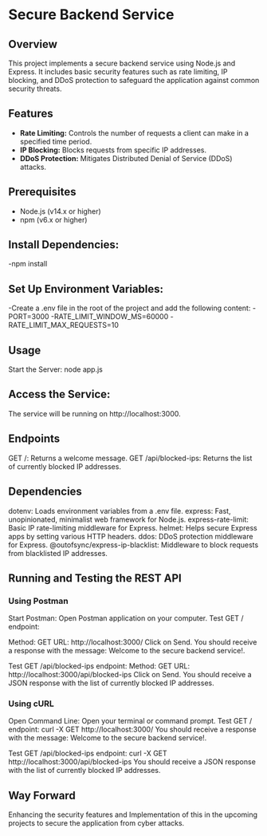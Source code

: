 # Secure Backend Service

## Overview
This project implements a secure backend service using Node.js and Express. It includes basic security features such as rate limiting, IP blocking, and DDoS protection to safeguard the application against common security threats.

## Features
- **Rate Limiting:** Controls the number of requests a client can make in a specified time period.
- **IP Blocking:** Blocks requests from specific IP addresses.
- **DDoS Protection:** Mitigates Distributed Denial of Service (DDoS) attacks.

## Prerequisites
- Node.js (v14.x or higher)
- npm (v6.x or higher)

## Install Dependencies:
-npm install

## Set Up Environment Variables:
-Create a .env file in the root of the project and add the following content:
-PORT=3000
-RATE_LIMIT_WINDOW_MS=60000
-RATE_LIMIT_MAX_REQUESTS=10

## Usage
Start the Server:
node app.js

## Access the Service:
The service will be running on http://localhost:3000.

## Endpoints
GET /: Returns a welcome message.
GET /api/blocked-ips: Returns the list of currently blocked IP addresses.

## Dependencies
dotenv: Loads environment variables from a .env file.
express: Fast, unopinionated, minimalist web framework for Node.js.
express-rate-limit: Basic IP rate-limiting middleware for Express.
helmet: Helps secure Express apps by setting various HTTP headers.
ddos: DDoS protection middleware for Express.
@outofsync/express-ip-blacklist: Middleware to block requests from blacklisted IP addresses.

## Running and Testing the REST API
### Using Postman
Start Postman:
Open Postman application on your computer.
Test GET / endpoint:

Method: GET
URL: http://localhost:3000/
Click on Send.
You should receive a response with the message: Welcome to the secure backend service!.

Test GET /api/blocked-ips endpoint:
Method: GET
URL: http://localhost:3000/api/blocked-ips
Click on Send.
You should receive a JSON response with the list of currently blocked IP addresses.

### Using cURL
Open Command Line:
Open your terminal or command prompt.
Test GET / endpoint:
curl -X GET http://localhost:3000/
You should receive a response with the message: Welcome to the secure backend service!.

Test GET /api/blocked-ips endpoint:
curl -X GET http://localhost:3000/api/blocked-ips
You should receive a JSON response with the list of currently blocked IP addresses.

## Way Forward
Enhancing the security features and Implementation of this in the upcoming projects to secure the application from cyber attacks.
